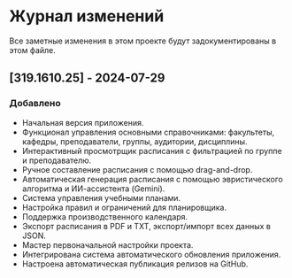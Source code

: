 # Журнал изменений

Все заметные изменения в этом проекте будут задокументированы в этом файле.

## [319.1610.25] - 2024-07-29

### Добавлено
- Начальная версия приложения.
- Функционал управления основными справочниками: факультеты, кафедры, преподаватели, группы, аудитории, дисциплины.
- Интерактивный просмотрщик расписания с фильтрацией по группе и преподавателю.
- Ручное составление расписания с помощью drag-and-drop.
- Автоматическая генерация расписания с помощью эвристического алгоритма и ИИ-ассистента (Gemini).
- Система управления учебными планами.
- Настройка правил и ограничений для планировщика.
- Поддержка производственного календаря.
- Экспорт расписания в PDF и TXT, экспорт/импорт всех данных в JSON.
- Мастер первоначальной настройки проекта.
- Интегрирована система автоматического обновления приложения.
- Настроена автоматическая публикация релизов на GitHub.
